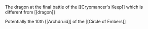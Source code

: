The dragon at the final battle of the [[Cryomancer's Keep]] which is different from [[dragon]]

Potentially the 10th [[Archdruid]] of the [[Circle of Embers]]